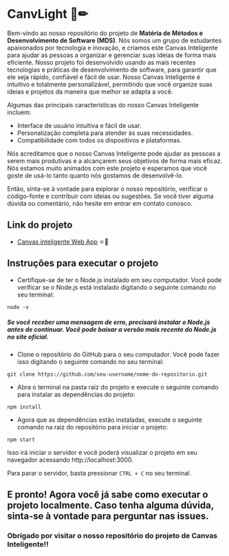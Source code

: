 # CanvLight 📓✏

  Bem-vindo ao nosso repositório do projeto de **Matéria de Métodos e Desenvolvimento de Software (MDS)**. Nós somos um grupo de estudantes apaixonados por tecnologia e inovação, e criamos este Canvas Inteligente para ajudar as pessoas a organizar e gerenciar suas ideias de forma mais eficiente.
  Nosso projeto foi desenvolvido usando as mais recentes tecnologias e práticas de desenvolvimento de software, para garantir que ele seja rápido, confiável e fácil de usar. Nosso Canvas Inteligente é intuitivo e totalmente personalizável, permitindo que você organize suas ideias e projetos da maneira que melhor se adapta a você.

Algumas das principais características do nosso Canvas Inteligente incluem: 

- Interface de usuário intuitiva e fácil de usar.
- Personalização completa para atender às suas necessidades.
- Compatibilidade com todos os dispositivos e plataformas.

Nós acreditamos que o nosso Canvas Inteligente pode ajudar as pessoas a serem mais produtivas e a alcançarem seus objetivos de forma mais eficaz. Nós estamos muito animados com este projeto e esperamos que você goste de usá-lo tanto quanto nós gostamos de desenvolvê-lo.

Então, sinta-se à vontade para explorar o nosso repositório, verificar o código-fonte e contribuir com ideias ou sugestões. Se você tiver alguma dúvida ou comentário, não hesite em entrar em contato conosco. 

## Link do projeto
 - [Canvas inteligente Web App](https://fga-eps-mds.github.io/2023.1-Canvas-Inteligente/) ⚛️🚀<br>

## Instruções para executar o projeto
- Certifique-se de ter o Node.js instalado em seu computador. Você pode verificar se o Node.js está instalado digitando o seguinte comando no seu terminal:
```
node -v
```
##### Se você receber uma mensagem de erro, precisará instalar o Node.js antes de continuar. Você pode baixar a versão mais recente do Node.js no site oficial.

- Clone o repositório do GitHub para o seu computador. Você pode fazer isso digitando o seguinte comando no seu terminal:
```
git clone https://github.com/seu-username/nome-do-repositorio.git
```
- Abra o terminal na pasta raiz do projeto e execute o seguinte comando para instalar as dependências do projeto:

```
npm install
```

- Agora que as dependências estão instaladas, execute o seguinte comando na raiz do repositório para iniciar o projeto:
```
npm start
```
Isso irá iniciar o servidor e você poderá visualizar o projeto em seu navegador acessando http://localhost:3000.

Para parar o servidor, basta pressionar `CTRL + C` no seu terminal.

E pronto! Agora você já sabe como executar o projeto localmente. Caso tenha alguma dúvida, sinta-se à vontade para perguntar nas issues.
---
### **Obrigado por visitar o nosso repositório do projeto de Canvas Inteligente!!**


